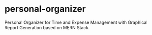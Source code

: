 # personal-organizer
Personal Organizer for Time and Expense Management with Graphical Report Generation based on MERN Stack. 

